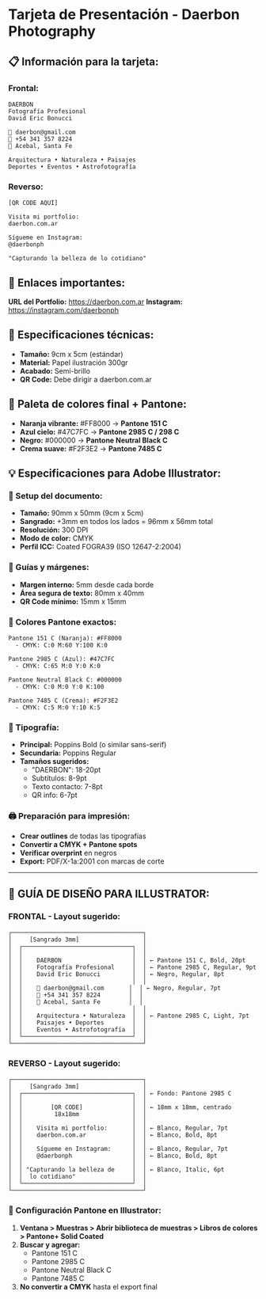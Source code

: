 # Tarjeta de Presentación - Daerbon Photography

## 📋 Información para la tarjeta:

### **Frontal:**
```
DAERBON
Fotografía Profesional
David Eric Bonucci

📧 daerbon@gmail.com
📱 +54 341 357 8224
📍 Acebal, Santa Fe

Arquitectura • Naturaleza • Paisajes
Deportes • Eventos • Astrofotografía
```

### **Reverso:**
```
[QR CODE AQUÍ]

Visita mi portfolio:
daerbon.com.ar

Sígueme en Instagram:
@daerbonph

"Capturando la belleza de lo cotidiano"
```

## 🔗 Enlaces importantes:

**URL del Portfolio:** https://daerbon.com.ar
**Instagram:** https://instagram.com/daerbonph

## 📐 Especificaciones técnicas:

- **Tamaño:** 9cm x 5cm (estándar)
- **Material:** Papel ilustración 300gr
- **Acabado:** Semi-brillo
- **QR Code:** Debe dirigir a daerbon.com.ar

## 🎨 Paleta de colores final + Pantone:

- **Naranja vibrante:** #FF8000 → **Pantone 151 C**
- **Azul cielo:** #47C7FC → **Pantone 2985 C / 298 C**
- **Negro:** #000000 → **Pantone Neutral Black C**
- **Crema suave:** #F2F3E2 → **Pantone 7485 C**

## 💡 Especificaciones para Adobe Illustrator:

### **🎨 Setup del documento:**
- **Tamaño:** 90mm x 50mm (9cm x 5cm)
- **Sangrado:** +3mm en todos los lados = 96mm x 56mm total
- **Resolución:** 300 DPI
- **Modo de color:** CMYK
- **Perfil ICC:** Coated FOGRA39 (ISO 12647-2:2004)

### **📐 Guías y márgenes:**
- **Margen interno:** 5mm desde cada borde
- **Área segura de texto:** 80mm x 40mm
- **QR Code mínimo:** 15mm x 15mm

### **🎯 Colores Pantone exactos:**
```
Pantone 151 C (Naranja): #FF8000
  - CMYK: C:0 M:60 Y:100 K:0
  
Pantone 2985 C (Azul): #47C7FC  
  - CMYK: C:65 M:0 Y:0 K:0
  
Pantone Neutral Black C: #000000
  - CMYK: C:0 M:0 Y:0 K:100
  
Pantone 7485 C (Crema): #F2F3E2
  - CMYK: C:5 M:0 Y:10 K:5
```

### **📝 Tipografía:**
- **Principal:** Poppins Bold (o similar sans-serif)
- **Secundaria:** Poppins Regular
- **Tamaños sugeridos:**
  - "DAERBON": 18-20pt
  - Subtítulos: 8-9pt  
  - Texto contacto: 7-8pt
  - QR info: 6-7pt

### **🖨️ Preparación para impresión:**
- **Crear outlines** de todas las tipografías
- **Convertir a CMYK + Pantone spots**
- **Verificar overprint** en negros
- **Export:** PDF/X-1a:2001 con marcas de corte

---

## 🎨 **GUÍA DE DISEÑO PARA ILLUSTRATOR:**

### **FRONTAL - Layout sugerido:**
```
┌─────────────────────────────────────┐
│     [Sangrado 3mm]                  │
│  ┌───────────────────────────────┐  │
│  │                               │  │
│  │    DAERBON                    │  │ ← Pantone 151 C, Bold, 20pt
│  │    Fotografía Profesional     │  │ ← Pantone 2985 C, Regular, 9pt
│  │    David Eric Bonucci         │  │ ← Negro, Regular, 8pt
│  │                               │  │
│  │    📧 daerbon@gmail.com       │  │ ← Negro, Regular, 7pt
│  │    📱 +54 341 357 8224        │  │
│  │    📍 Acebal, Santa Fe        │  │
│  │                               │  │
│  │    Arquitectura • Naturaleza  │  │ ← Pantone 2985 C, Light, 7pt
│  │    Paisajes • Deportes        │  │
│  │    Eventos • Astrofotografía  │  │
│  └───────────────────────────────┘  │
└─────────────────────────────────────┘
```

### **REVERSO - Layout sugerido:**
```
┌─────────────────────────────────────┐
│     [Sangrado 3mm]                  │
│  ┌───────────────────────────────┐  │ ← Fondo: Pantone 2985 C
│  │                               │  │
│  │        [QR CODE]              │  │ ← 18mm x 18mm, centrado
│  │         18x18mm               │  │
│  │                               │  │
│  │    Visita mi portfolio:       │  │ ← Blanco, Regular, 7pt
│  │    daerbon.com.ar             │  │ ← Blanco, Bold, 8pt
│  │                               │  │
│  │    Sígueme en Instagram:      │  │ ← Blanco, Regular, 7pt
│  │    @daerbonph                 │  │ ← Blanco, Bold, 8pt
│  │                               │  │
│  │ "Capturando la belleza de     │  │ ← Blanco, Italic, 6pt
│  │  lo cotidiano"                │  │
│  └───────────────────────────────┘  │
└─────────────────────────────────────┘
```

### **🔧 Configuración Pantone en Illustrator:**
1. **Ventana > Muestras > Abrir biblioteca de muestras > Libros de colores > Pantone+ Solid Coated**
2. **Buscar y agregar:**
   - Pantone 151 C
   - Pantone 2985 C  
   - Pantone Neutral Black C
   - Pantone 7485 C
3. **No convertir a CMYK** hasta el export final
